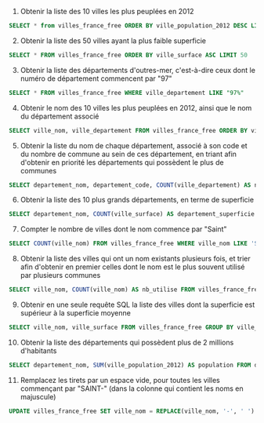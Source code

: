 1.  Obtenir la liste des 10 villes les plus peuplées en 2012
```SQL
SELECT * from villes_france_free ORDER BY ville_population_2012 DESC LIMIT 10

```
2. Obtenir la liste des 50 villes ayant la plus faible superficie
```sql
SELECT * FROM villes_france_free ORDER BY ville_surface ASC LIMIT 50
```
3. Obtenir la liste des départements d'outres-mer, c'est-à-dire ceux dont le numéro de département commencent par "97"
```sql
SELECT * FROM villes_france_free WHERE ville_departement LIKE "97%"
```
4. Obtenir le nom des 10 villes les plus peuplées en 2012, ainsi que le nom du département associé
```sql
SELECT ville_nom, ville_departement FROM villes_france_free ORDER BY ville_population_2012 DESC LIMIT 10
```
5. Obtenir la liste du nom de chaque département, associé à son code et du nombre de commune au sein de ces département, en triant afin d'obtenir en priorité les départements qui possèdent le plus de communes
```sql
SELECT departement_nom, departement_code, COUNT(ville_departement) AS nb_ville FROM villes_france_free INNER JOIN departement ON departement_code = ville_departement GROUP BY departement_code ORDER BY nb_ville DESC
```
6. Obtenir la liste des 10 plus grands départements, en terme de superficie
```sql
SELECT departement_nom, COUNT(ville_surface) AS departement_superficie FROM villes_france_free INNER JOIN departement ON departement_code = ville_departement GROUP BY departement_nom ORDER BY departement_superficie DESC LIMIT 10  
```
7. Compter le nombre de villes dont le nom commence par "Saint"
```sql
SELECT COUNT(ville_nom) FROM villes_france_free WHERE ville_nom LIKE 'SAINT%'
```
8. Obtenir la liste des villes qui ont un nom existants plusieurs fois, et trier afin d'obtenir en premier celles dont le nom est le plus souvent utilisé par plusieurs communes
```sql
SELECT ville_nom, COUNT(ville_nom) AS nb_utilise FROM villes_france_free GROUP BY ville_nom ORDER BY nb_utilise DESC
```
9. Obtenir en une seule requête SQL la liste des villes dont la superficie est supérieur à la superficie moyenne
```sql
SELECT ville_nom, ville_surface FROM villes_france_free GROUP BY ville_nom HAVING ville_surface > (SUM(ville_surface) / COUNT(ville_surface))
```
10. Obtenir la liste des départements qui possèdent plus de 2 millions d'habitants
```sql
SELECT departement_nom, SUM(ville_population_2012) AS population FROM departement INNER JOIN villes_france_free ON ville_departement = departement_code GROUP BY departement_nom ORDER BY population DESC
```
11. Remplacez les tirets par un espace vide, pour toutes les villes commençant par "SAINT-" (dans la colonne qui contient les noms en majuscule)
```sql
UPDATE villes_france_free SET ville_nom = REPLACE(ville_nom, '-', ' ') WHERE ville_nom LIKE 'SAINT-%'
```